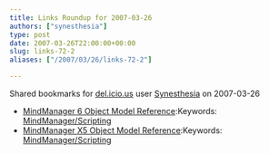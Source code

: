 ```yaml
---
title: Links Roundup for 2007-03-26
authors: ["synesthesia"]
type: post
date: 2007-03-26T22:00:00+00:00
slug: links-72-2 
aliases: ["/2007/03/26/links-72-2"]

---
```

Shared bookmarks for [del.icio.us][1] user  [Synesthesia][2] on 2007-03-26

  * [MindManager 6 Object Model Reference][3]:Keywords: [MindManager/Scripting][4]
  * [MindManager X5 Object Model Reference][5]:Keywords: [MindManager/Scripting][4]

 [1]: https://del.icio.us/
 [2]: https://del.icio.us/synesthesia
 [3]: https://www.mindjet.com/us/devzone/6/mm6_object_model/index.html "https://www.mindjet.com/us/devzone/6/mm6_object_model/index.html"
 [4]: https://del.icio.us/synesthesia/MindManager/Scripting
 [5]: https://www.mindjet.com/us/devzone/x5/mm5_object_model_reference/index.html "https://www.mindjet.com/us/devzone/x5/mm5_object_model_reference/index.html"